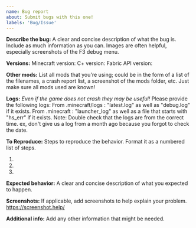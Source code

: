 ```yaml
---
name: Bug report
about: Submit bugs with this one!
labels: 'Bug/Issue'
---
```


**Describe the bug:**
A clear and concise description of what the bug is. Include as much information as you can.  Images are often helpful, especially screenshots of the F3 debug menu.

**Versions:**
Minecraft version:
C+ version:
Fabric API version:

**Other mods:**
List all mods that you're using; could be in the form of a list of the filenames, a crash report list, a screenshot of
the mods folder, etc. Just make sure all mods used are known!

**Logs:**
*Even if the game does not crash they may be useful!*
Please provide the following logs:
From .minecraft/logs :  "latest.log" as well as "debug.log" if it exists. From .minecraft : "launcher_log" as well as a
file that starts with "hs_err" if it exists. Note: Double check that the logs are from the correct time. ex, don't give
us a log from a month ago because you forgot to check the date.

**To Reproduce:**
Steps to reproduce the behavior. Format it as a numbered list of steps.

1.
2.
3.

**Expected behavior:**
A clear and concise description of what you expected to happen.

**Screenshots:**
If applicable, add screenshots to help explain your problem. https://screenshot.help/

**Additional info:**
Add any other information that might be needed.
